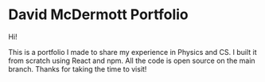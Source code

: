 # David McDermott Portfolio

Hi!

This is a portfolio I made to share my experience in Physics and CS. I built it from scratch using React and npm. All the code is open source on the main branch. Thanks for taking the time to visit!

